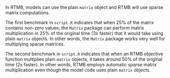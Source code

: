 In RTMB, models can use the plain `matrix` object and RTMB will use sparse
matrix computations.

The first benchmark in `script.R` indicates that when 25% of the matrix contains
non-zero values, the `Matrix` package can perform matrix multiplication in 25%
of the original time (3x faster) that it would take using plain `matrix`
objects. In other words, the `Matrix` package works very well for multiplying
sparse matrices.

The second benchmark in `script.R` indicates that when an RTMB objective
function multiplies plain `matrix` objects, it takes around 50% of the original
time (2x faster). In other words, RTMB employs automatic sparse matrix
multiplication even though the model code uses plain `matrix` objects.
